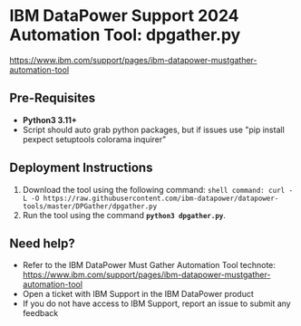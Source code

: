 # IBM DataPower Support 2024 Automation Tool: dpgather.py
https://www.ibm.com/support/pages/ibm-datapower-mustgather-automation-tool

## Pre-Requisites

- **Python3 3.11+**
- Script should auto grab python packages, but if issues use "pip install pexpect setuptools colorama inquirer"

## Deployment Instructions

1.  Download the tool using the following command:
```shell command: curl -L -O https://raw.githubusercontent.com/ibm-datapower/datapower-tools/master/DPGather/dpgather.py```
2.  Run the tool using the command **`python3 dpgather.py`**.

## Need help?

-  Refer to the IBM DataPower Must Gather Automation Tool technote: https://www.ibm.com/support/pages/ibm-datapower-mustgather-automation-tool
-  Open a ticket with IBM Support in the IBM DataPower product
-  If you do not have access to IBM Support, report an issue to submit any feedback
